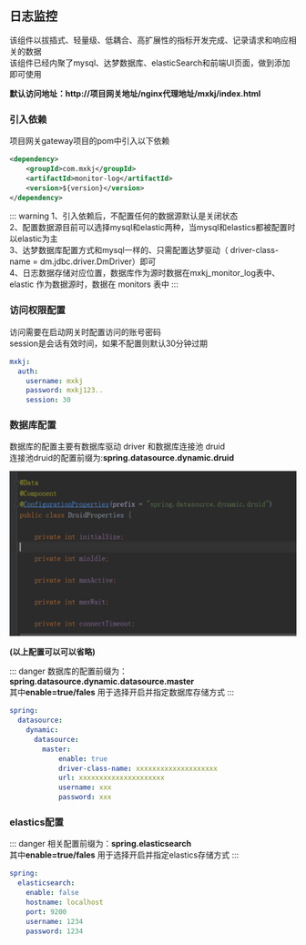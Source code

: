 
## 日志监控

该组件以拔插式、轻量级、低耦合、高扩展性的指标开发完成、记录请求和响应相关的数据<br>
该组件已经内聚了mysql、达梦数据库、elasticSearch和前端UI页面，做到添加即可使用<br>

**默认访问地址：http://项目网关地址/nginx代理地址/mxkj/index.html**

### 引入依赖

项目网关gateway项目的pom中引入以下依赖

```xml
<dependency>
    <groupId>com.mxkj</groupId>
    <artifactId>monitor-log</artifactId>
    <version>${version}</version>
</dependency>
```

::: warning
1、引入依赖后，不配置任何的数据源默认是关闭状态<br>
2、配置数据源目前可以选择mysql和elastic两种，当mysql和elastics都被配置时以elastic为主<br>
3、达梦数据库配置方式和mysql一样的、只需配置达梦驱动（ driver-class-name = dm.jdbc.driver.DmDriver）即可<br>
4、日志数据存储对应位置，数据库作为源时数据在mxkj_monitor_log表中、elastic 作为数据源时，数据在 monitors 表中
:::

### 访问权限配置

访问需要在启动网关时配置访问的账号密码<br>
session是会话有效时间，如果不配置则默认30分钟过期

```yaml
mxkj:
  auth:
    username: mxkj
    password: mxkj123..
    session: 30
```

### 数据库配置

数据库的配置主要有数据库驱动 driver 和数据库连接池 druid<br>
连接池druid的配置前缀为:**spring.datasource.dynamic.druid**

![](./uploads/1.png)

**(以上配置可以可以省略)**

::: danger
数据库的配置前缀为：**spring.datasource.dynamic.datasource.master**<br>
其中**enable=true/fales** 用于选择开启并指定数据库存储方式
:::

``` yaml
spring:
  datasource:
    dynamic:     
      datasource:
        master:
            enable: true
            driver-class-name: xxxxxxxxxxxxxxxxxxxx
            url: xxxxxxxxxxxxxxxxxxxxx
            username: xxx 
            password: xxx
```

### elastics配置

::: danger
相关配置前缀为：**spring.elasticsearch**<br>
其中**enable=true/fales** 用于选择开启并指定elastics存储方式
:::

```yaml
spring:
  elasticsearch:
    enable: false
    hostname: localhost
    port: 9200
    username: 1234
    password: 1234
```

[//]: # ([实现原理]&#40;./uploads/monitor_log.docx&#41; )